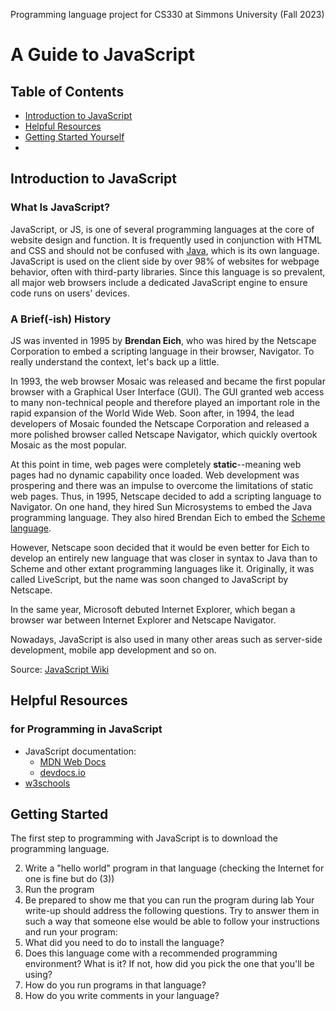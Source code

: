 Programming language project for CS330 at Simmons University (Fall 2023)

# A Guide to JavaScript
## Table of Contents
- [Introduction to JavaScript](##introduction-to-javascript)
- [Helpful Resources](##helpful-resources)
- [Getting Started Yourself](##getting-started)
- 

## Introduction to JavaScript

### What Is JavaScript?
JavaScript, or JS, is one of several programming languages at the core of website design and function. It is frequently used in conjunction with HTML and CSS and should not be confused with [Java](https://www.java.com/en/download/help/whatis_java.html), which is its own language. JavaScript is used on the client side by over 98% of websites for webpage behavior, often with third-party libraries. Since this language is so prevalent, all major web browsers include a dedicated JavaScript engine to ensure code runs on users' devices.

### A Brief(-ish) History 
JS was invented in 1995 by **Brendan Eich**, who was hired by the Netscape Corporation to embed a scripting language in their browser, Navigator. To really understand the context, let's back up a little.

In 1993, the web browser Mosaic was released and became the first popular browser with a Graphical User Interface (GUI). The GUI granted web access to many non-technical people and therefore played an important role in the rapid expansion of the World Wide Web. Soon after, in 1994, the lead developers of Mosaic founded the Netscape Corporation and released a more polished browser called Netscape Navigator, which quickly overtook Mosaic as the most popular.

At this point in time, web pages were completely **static**--meaning web pages had no dynamic capability once loaded. Web development was prospering and there was an impulse to overcome the limitations of static web pages. Thus, in 1995, Netscape decided to add a scripting language to Navigator. On one hand, they hired Sun Microsystems to embed the Java programming language. They also hired Brendan Eich to embed the [Scheme language](https://www.scheme.org).

However, Netscape soon decided that it would be even better for Eich to develop an entirely new language that was closer in syntax to Java than to Scheme and other extant programming languages like it. Originally, it was called LiveScript, but the name was soon changed to JavaScript by Netscape.

In the same year, Microsoft debuted Internet Explorer, which began a browser war between Internet Explorer and Netscape Navigator. 



Nowadays, JavaScript is also used in many other areas such as server-side development, mobile app development and so on.



Source: [JavaScript Wiki](https://en.wikipedia.org/wiki/JavaScript)

## Helpful Resources 
### for Programming in JavaScript
- JavaScript documentation:
  - [MDN Web Docs](https://developer.mozilla.org/en-US/docs/Web/JavaScript)
  - [devdocs.io](https://devdocs.io/javascript/)
- [w3schools](https://www.w3schools.com)


## Getting Started

The first step to programming with JavaScript is to download the programming language.


2. Write a "hello world" program in that language (checking the Internet for one is fine but do (3))
3. Run the program
4. Be prepared to show me that you can run the program during lab
Your write-up should address the following questions. Try to answer them in such a way that someone else would be able to follow your instructions and run your program:
1. What did you need to do to install the language?
2. Does this language come with a recommended programming environment? What is it? If not,
how did you pick the one that you'll be using?
3. How do you run programs in that language?
4. How do you write comments in your language?
